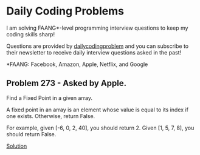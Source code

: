 # Daily Coding Problems

I am solving FAANG*-level programming interview questions to keep my coding skills sharp!

Questions are provided by [dailycodingproblem](https://www.dailycodingproblem.com/) and you can subscribe to their newsletter to receive daily interview questions asked in the past!

*FAANG: Facebook, Amazon, Apple, Netflix, and Google


## Problem 273 - Asked by Apple.

Find a Fixed Point in a given array.

A fixed point in an array is an element whose value is equal to its index if one exists. Otherwise, return False.

For example, given [-6, 0, 2, 40], you should return 2. Given [1, 5, 7, 8], you should return False.


[Solution](https://github.com/elif-data/Daily-Coding-Problem-Solutions/blob/main/Problem%20273.ipynb)



